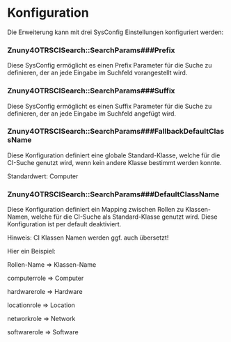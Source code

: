 # Konfiguration

Die Erweiterung kann mit drei SysConfig Einstellungen konfiguriert werden:

### Znuny4OTRSCISearch::SearchParams###Prefix

Diese SysConfig ermöglicht es einen Prefix Parameter für die Suche zu definieren, der an jede Eingabe im Suchfeld vorangestellt wird.

### Znuny4OTRSCISearch::SearchParams###Suffix

Diese SysConfig ermöglicht es einen Suffix Parameter für die Suche zu definieren, der an jede Eingabe im Suchfeld angefügt wird.

### Znuny4OTRSCISearch::SearchParams###FallbackDefaultClassName

Diese Konfiguration definiert eine globale Standard-Klasse, welche für die CI-Suche genutzt wird, wenn kein andere Klasse bestimmt werden konnte.

Standardwert: Computer

### Znuny4OTRSCISearch::SearchParams###DefaultClassName

Diese Konfiguration definiert ein Mapping zwischen Rollen zu Klassen-Namen, welche für die CI-Suche als Standard-Klasse genutzt wird. Diese Konfiguration ist per default deaktiviert.

Hinweis: CI Klassen Namen werden ggf. auch übersetzt!

Hier ein Beispiel:

Rollen-Name  =>  Klassen-Name

computerrole => Computer

hardwarerole => Hardware

locationrole => Location

networkrole  => Network

softwarerole => Software